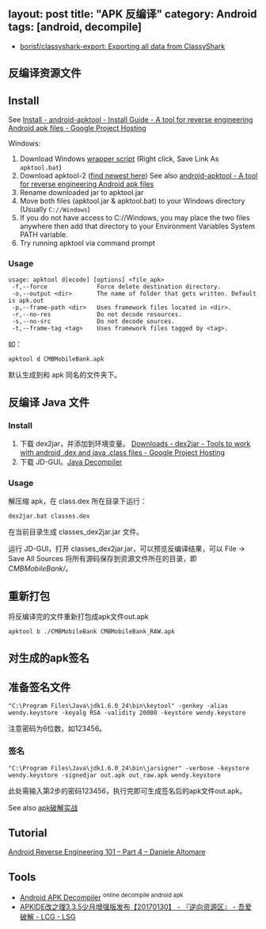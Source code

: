 layout: post
title: "APK 反编译"
category: Android
tags: [android, decompile]
---

- [borisf/classyshark-export: Exporting all data from ClassyShark](https://github.com/borisf/classyshark-export)

## 反编译资源文件

## Install

See [Install - android-apktool - Install Guide - A tool for reverse engineering Android apk files - Google Project Hosting](https://code.google.com/p/android-apktool/wiki/Install)


Windows:

1. Download Windows [wrapper script](https://raw.githubusercontent.com/iBotPeaches/Apktool/master/scripts/windows/apktool.bat) (Right click, Save Link As `apktool.bat`)
2. Download apktool-2 ([find newest here](https://bitbucket.org/iBotPeaches/apktool/downloads)) See also [android-apktool - A tool for reverse engineering Android apk files](https://code.google.com/p/android-apktool/)
3. Rename downloaded jar to apktool.jar
4. Move both files (apktool.jar & apktool.bat) to your Windows directory (Usually `C://Windows`)
5. If you do not have access to C://Windows, you may place the two files anywhere then add that directory to your Environment Variables System PATH variable.
6. Try running apktool via command prompt

<!-- more -->

### Usage

```
usage: apktool d[ecode] [options] <file_apk>
 -f,--force              Force delete destination directory.
 -o,--output <dir>       The name of folder that gets written. Default is apk.out
 -p,--frame-path <dir>   Uses framework files located in <dir>.
 -r,--no-res             Do not decode resources.
 -s,--no-src             Do not decode sources.
 -t,--frame-tag <tag>    Uses framework files tagged by <tag>.
```

如：

    apktool d CMBMobileBank.apk

默认生成到和 apk 同名的文件夹下。

## 反编译 Java 文件

### Install

1. 下载 dex2jar，并添加到环境变量。 [Downloads - dex2jar - Tools to work with android .dex and java .class files - Google Project Hosting](https://code.google.com/p/dex2jar/downloads/list)
2. 下载 JD-GUI。[Java Decompiler](http://jd.benow.ca/)

### Usage

解压缩 apk，在 class.dex 所在目录下运行：

    dex2jar.bat classes.dex

在当前目录生成 classes_dex2jar.jar 文件。

运行 JD-GUI，打开 classes_dex2jar.jar，可以预览反编译结果，可以 File -> Save All Sources 将所有源码保存到资源文件所在的目录，即 _CMBMobileBank/_。

## 重新打包

将反编译完的文件重新打包成apk文件out.apk 

    apktool b ./CMBMobileBank CMBMobileBank_RAW.apk

## 对生成的apk签名

## 准备签名文件

```
"C:\Program Files\Java\jdk1.6.0_24\bin\keytool" -genkey -alias wendy.keystore -keyalg RSA -validity 20000 -keystore wendy.keystore
```

注意密码为6位数，如123456。

### 签名

```
"C:\Program Files\Java\jdk1.6.0_24\bin\jarsigner" -verbose -keystore wendy.keystore -signedjar out.apk out_raw.apk wendy.keystore
```

此处需输入第2步的密码123456，执行完即可生成签名后的apk文件out.apk。

See also [apk破解实战](http://blog.csdn.net/cloudwu007/article/details/6851800)

## Tutorial

[Android Reverse Engineering 101 – Part 4 – Daniele Altomare](http://www.fasteque.com/android-reverse-engineering-101-part-4/)

## Tools

- [Android APK Decompiler](http://www.decompileandroid.com/) <sup>online decompile android apk</sup>
- [APKIDE改之理3.3.5少月增强版发布【20170130】 - 『逆向资源区』 - 吾爱破解 - LCG - LSG](http://www.52pojie.cn/thread-399571-1-1.html)